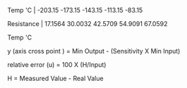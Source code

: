 
Temp 'C     |  -203.15    -173.15    -143.15     -113.15    -83.15

Resistance  |  17.1564     30.0032    42.5709      54.9091    67.0592

Temp 'C



y (axis cross point ) = Min Output - (Sensitivity X Min Input)

relative error (u) = 100 X (H/Input)

H = Measured Value - Real Value
